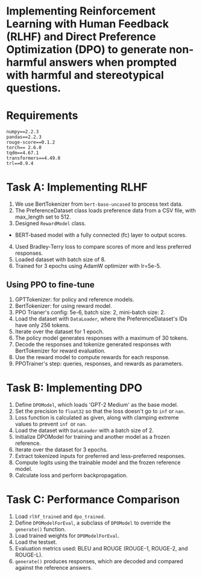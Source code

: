 # Implementing Reinforcement Learning with Human Feedback (RLHF) and Direct Preference Optimization (DPO) to generate non-harmful answers when prompted with harmful and stereotypical questions.

# Requirements
```
numpy==2.2.3
pandas==2.2.3
rouge-score==0.1.2
torch== 2.6.0
tqdm==4.67.1
transformers==4.49.0
trl==0.9.4
```

# Task A: Implementing RLHF
1. We use BertTokenizer from `bert-base-uncased` to process text data.
2. The PreferenceDataset class loads preference data from a CSV file, with max_length set to 512.
3. Designed `RewardModel` class.
  - BERT-based model with a fully connected (fc) layer to output scores.
4. Used Bradley-Terry loss to compare scores of more and less preferred responses.
5. Loaded dataset with batch size of 8.
6. Trained for 3 epochs using AdamW optimizer with lr=5e-5.

## Using PPO to fine-tune
1. GPTTokenizer: for policy and reference models.
2. BertTokenizer: for using reward model.
3. PPO Trianer's config: 5e-6, batch size: 2, mini-batch size: 2.
4. Load the dataset with `DataLoader`,  where the PreferenceDataset's IDs have only 256 tokens.
5. Iterate over the dataset for 1 epoch.
6. The policy model generates responses with a maximum of 30 tokens.
7. Decode the responses and tokenize generated responses with BertTokenizer for reward evaluation.
8. Use the reward model to compute rewards for each response.
9. PPOTrainer's step: queries, responses, and rewards as parameters.

# Task B: Implementing DPO
1. Define `DPOModel`, which loads 'GPT-2 Medium' as the base model.
2. Set the precision to `float32` so that the loss doesn't go to `inf` or `nan`.
3. Loss function is calculated as given, along with clamping extreme values to prevent `inf `or `nan`.
4. Load the dataset with `DataLoader` with a batch size of 2.
5. Initialize DPOModel for training and another model as a frozen reference.
6. Iterate over the dataset for 3 epochs.
7. Extract tokenized inputs for preferred and less-preferred responses.
8. Compute logits using the trainable model and the frozen reference model.
9. Calculate loss and perform backpropagation.

# Task C: Performance Comparison
1. Load `rlhf_trained` and `dpo_trained`.
2. Define `DPOModelForEval`, a subclass of `DPOModel` to override the `generate()` function.
3. Load trained weights for `DPOModelForEval`.
4. Load the testset.
5. Evaluation metrics used: BLEU and ROUGE (ROUGE-1, ROUGE-2, and ROUGE-L).
6. `generate()` produces responses, which are decoded and compared against the reference answers.

